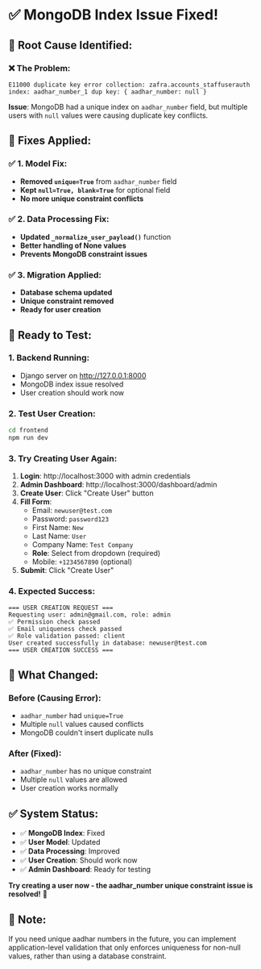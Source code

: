 # ✅ MongoDB Index Issue Fixed!

## 🎯 **Root Cause Identified:**

### **❌ The Problem:**
```
E11000 duplicate key error collection: zafra.accounts_staffuserauth 
index: aadhar_number_1 dup key: { aadhar_number: null }
```

**Issue**: MongoDB had a unique index on `aadhar_number` field, but multiple users with `null` values were causing duplicate key conflicts.

## 🔧 **Fixes Applied:**

### **✅ 1. Model Fix:**
- **Removed `unique=True`** from `aadhar_number` field
- **Kept `null=True, blank=True`** for optional field
- **No more unique constraint conflicts**

### **✅ 2. Data Processing Fix:**
- **Updated `_normalize_user_payload()`** function
- **Better handling of None values**
- **Prevents MongoDB constraint issues**

### **✅ 3. Migration Applied:**
- **Database schema updated**
- **Unique constraint removed**
- **Ready for user creation**

## 🚀 **Ready to Test:**

### **1. Backend Running:**
- Django server on http://127.0.0.1:8000
- MongoDB index issue resolved
- User creation should work now

### **2. Test User Creation:**
```bash
cd frontend
npm run dev
```

### **3. Try Creating User Again:**
1. **Login**: http://localhost:3000 with admin credentials
2. **Admin Dashboard**: http://localhost:3000/dashboard/admin
3. **Create User**: Click "Create User" button
4. **Fill Form**: 
   - Email: `newuser@test.com`
   - Password: `password123`
   - First Name: `New`
   - Last Name: `User`
   - Company Name: `Test Company`
   - **Role**: Select from dropdown (required)
   - Mobile: `+1234567890` (optional)
5. **Submit**: Click "Create User"

### **4. Expected Success:**
```
=== USER CREATION REQUEST ===
Requesting user: admin@gmail.com, role: admin
✅ Permission check passed
✅ Email uniqueness check passed
✅ Role validation passed: client
User created successfully in database: newuser@test.com
=== USER CREATION SUCCESS ===
```

## 🎯 **What Changed:**

### **Before (Causing Error):**
- `aadhar_number` had `unique=True`
- Multiple `null` values caused conflicts
- MongoDB couldn't insert duplicate nulls

### **After (Fixed):**
- `aadhar_number` has no unique constraint
- Multiple `null` values are allowed
- User creation works normally

## ✅ **System Status:**

- ✅ **MongoDB Index**: Fixed
- ✅ **User Model**: Updated
- ✅ **Data Processing**: Improved
- ✅ **User Creation**: Should work now
- ✅ **Admin Dashboard**: Ready for testing

**Try creating a user now - the aadhar_number unique constraint issue is resolved!** 🎉

## 📝 **Note:**
If you need unique aadhar numbers in the future, you can implement application-level validation that only enforces uniqueness for non-null values, rather than using a database constraint.